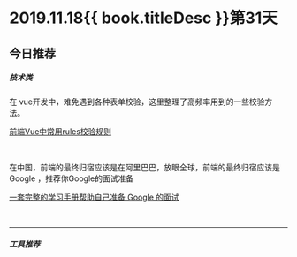 # 2019.11.18{{ book.titleDesc }}第31天


## 今日推荐

##### 技术类

在 vue开发中，难免遇到各种表单校验，这里整理了高频率用到的一些校验方法。

[前端Vue中常用rules校验规则](https://juejin.im/post/5dccdd24f265da0c09156fb3#heading-30)


<br />

在中国，前端的最终归宿应该是在阿里巴巴，放眼全球，前端的最终归宿应该是Google ，推荐你Google的面试准备

[一套完整的学习手册帮助自己准备 Google 的面试](https://github.com/xitu/google-interview-university/blob/zh-hans/translations/README-cn.md)

<br />


---

##### 工具推荐




